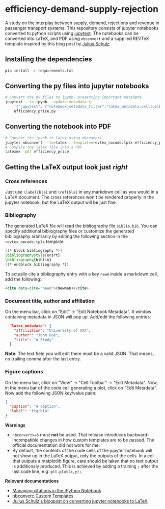 # efficiency-demand-supply-rejection
A study on the interplay between supply, demand, rejections and revenue in
passenger transport systems.  This repository consists of jupyter notebooks
converted to python scripts using
[jupytext](https://jupytext.readthedocs.io/en/latest/install.html).  The
notebooks can be converted into LaTeX, and PDF using `nbconvert` and a supplied
REVTeX template inspired by this blog post by [Julius
Schulz](http://blog.juliusschulz.de/blog/ultimate-ipython-notebook).

## Installing the dependencies
```bash
pip install -r requirements.txt
```

## Converting the py files into jupyter notebooks
```bash
# Convert the py files to ipynb, preserving important metadata
jupytext --to ipynb --update-metadata \
    '{"jupytext": {"notebook_metadata_filter":"latex_metadata,celltoolbar", "cell_metadata_filter":"caption,label"}}'\
    efficiency_price.py
```

## Converting the notebook into PDF
```bash
# Convert the ipynb to latex using nbconvert
jupyter nbconvert --to=latex --template=revtex_nocode.tplx efficiency_price.ipynb
# Compile the latex file into a PDF
latexmk -pdf efficiency_price
```

## Getting the LaTeX output look just *right*
### Cross references
Just use `\label{bla}` and `\ref{bla}` in any markdown cell as you would in a
LaTeX document. The cross references won't be rendered properly in the jupyter
notebook, but the LaTeX output will be just fine.

### Bibliography
The generated LaTeX file will read the bibliography file `biblio.bib`. You can
specify additional bibliography files or customize the generated bibliography arbitrarily by editing the following section in the `revtex_nocode.tplx` template
```tex
((* block bibliography *))
\bibliographystyle{unsrt}
\bibliography{biblio}
((* endblock bibliography *))
```

To actually cite a bibliography entry with a key `newm` inside a markdown cell, add the following:
```html
<cite data-cite="newm">(Newman)</cite>
```

### Document title, author and affiliation
On the menu bar, click on "Edit" -> "Edit Notebook Metadata". A window containing metadata in JSON will pop up. Add/edit the following entries:
```json
  "latex_metadata": {
    "affiliation": "University of XXX",
    "author": "John Doe",
    "title": "A Study"
  }
```
**Note:** The text field you will edit there must be a valid JSON. That means, no trailing comma after the last entry.

### Figure captions
On the menu bar, click on "View" -> "Cell Toolbar" -> "Edit Metadata". Now, in
the menu bar of the code cell generating a plot, click on "Edit Metadata". Now add the following JSON key/value pairs:
```json
{
  "caption": "A caption",
  "label": "fig:bla"
}
```

**Warnings**

* `nbconvert>=6` must **not** be used. That release introduces backward-incompatible changes in how custom templates 
are to be passed. The official documentation did not work for me.
* By default, the contents of the code cells of the jupyter notebook will not
  show up in the LaTeX output, only the outputs of the cells. In a cell that
  outputs a matplotlib figure, care should be taken that no text output is additionaly
  produced. This is achieved by adding a training `;` after the last code line, e.g. `plt.plot(x,y);`.


**Relevant documentations**

* [Managing citations in the IPython Notebook](https://nbviewer.jupyter.org/github/jupyter/nbconvert-examples/blob/master/citations/Tutorial.ipynb).
* [nbconvert: Custom Templates](https://nbconvert.readthedocs.io/en/5.6.1/customizing.html#Custom-Templates).
* [Julius Schulz's blogpost on converting jupyter notebooks to LaTeX](http://blog.juliusschulz.de/blog/ultimate-ipython-notebook).
